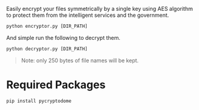 Easily encrypt your files symmetrically by a single key using AES algorithm to protect them from the intelligent services and the government.

```python
python encryptor.py [DIR_PATH]
```

And simple run the following to decrypt them.

```python
python decryptor.py [DIR_PATH]
```

> Note: only 250 bytes of file names will be kept.

# Required Packages

```shell
pip install pycryptodome
```
